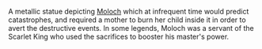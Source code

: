 A metallic statue depicting [Moloch](https://villains.fandom.com/wiki/Moloch_\(SCP_Foundation\) "Moloch (SCP Foundation)") which at infrequent time would predict catastrophes, and required a mother to burn her child inside it in order to avert the destructive events. In some legends, Moloch was a servant of the Scarlet King who used the sacrifices to booster his master's power.